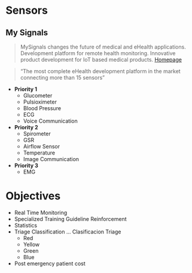 # Sensors

## My Signals

> MySignals changes the future of medical and eHealth applications. Development platform for remote health monitoring. Innovative product development for IoT based medical products. [Homepage](http://www.my-signals.com/)

> “The most complete eHealth development platform in the market connecting more than 15 sensors”

- __Priority 1__
  - Glucometer
  - Pulsioximeter
  - Blood Pressure
  - ECG
  - Voice Communication
- __Priority 2__
  - Spirometer
  - GSR
  - Airflow Sensor
  - Temperature
  - Image Communication
- __Priority 3__
  - EMG

# Objectives

- Real Time Monitoring
- Specialized Training Guideline Reinforcement
- Statistics
- Triage Classification … Clasificacion Triage
  - Red
  - Yellow
  - Green
  - Blue
- Post emergency patient cost
